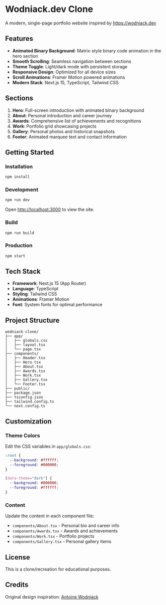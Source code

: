 # Wodniack.dev Clone

A modern, single-page portfolio website inspired by https://wodniack.dev

## Features

- **Animated Binary Background**: Matrix-style binary code animation in the hero section
- **Smooth Scrolling**: Seamless navigation between sections
- **Theme Toggle**: Light/dark mode with persistent storage
- **Responsive Design**: Optimized for all device sizes
- **Scroll Animations**: Framer Motion powered animations
- **Modern Stack**: Next.js 15, TypeScript, Tailwind CSS

## Sections

1. **Hero**: Full-screen introduction with animated binary background
2. **About**: Personal introduction and career journey
3. **Awards**: Comprehensive list of achievements and recognitions
4. **Work**: Portfolio grid showcasing projects
5. **Gallery**: Personal photos and historical snapshots
6. **Footer**: Animated marquee text and contact information

## Getting Started

### Installation

```bash
npm install
```

### Development

```bash
npm run dev
```

Open [http://localhost:3000](http://localhost:3000) to view the site.

### Build

```bash
npm run build
```

### Production

```bash
npm start
```

## Tech Stack

- **Framework**: Next.js 15 (App Router)
- **Language**: TypeScript
- **Styling**: Tailwind CSS
- **Animations**: Framer Motion
- **Font**: System fonts for optimal performance

## Project Structure

```
wodniack-clone/
├── app/
│   ├── globals.css
│   ├── layout.tsx
│   └── page.tsx
├── components/
│   ├── Header.tsx
│   ├── Hero.tsx
│   ├── About.tsx
│   ├── Awards.tsx
│   ├── Work.tsx
│   ├── Gallery.tsx
│   └── Footer.tsx
├── public/
├── package.json
├── tsconfig.json
├── tailwind.config.ts
└── next.config.ts
```

## Customization

### Theme Colors

Edit the CSS variables in `app/globals.css`:

```css
:root {
  --background: #ffffff;
  --foreground: #000000;
}

[data-theme="dark"] {
  --background: #000000;
  --foreground: #ffffff;
}
```

### Content

Update the content in each component file:
- `components/About.tsx` - Personal bio and career info
- `components/Awards.tsx` - Awards and achievements
- `components/Work.tsx` - Portfolio projects
- `components/Gallery.tsx` - Personal gallery items

## License

This is a clone/recreation for educational purposes.

## Credits

Original design inspiration: [Antoine Wodniack](https://wodniack.dev)
